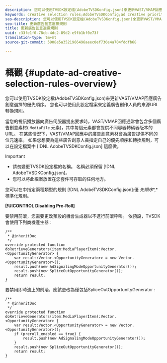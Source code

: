 ```yaml
---
description: 您可以使用TVSDK設定檔(AdobeTVSDKonfig.json)來更新VAST/VMAP回應廣告創意選擇的優先順序。 您也可以使用此設定檔案來定義廣告創作人員的來源URL轉換規則。
keywords: creative selection rules;AdobeTVSDKConfig;ad creative priorities;transformation rules
seo-description: 您可以使用TVSDK設定檔(AdobeTVSDKonfig.json)來更新VAST/VMAP回應廣告創意選擇的優先順序。 您也可以使用此設定檔案來定義廣告創作人員的來源URL轉換規則。
seo-title: 更新廣告創意選擇規則
title: 更新廣告創意選擇規則
uuid: c33fe1f0-78cb-4dc2-89d2-e9fb1bf0e73f
translation-type: tm+mt
source-git-commit: 5908e5a3521966496aeec0ef730e4a704fddfb68

---
```



# 概觀 {#update-ad-creative-selection-rules-overview}

您可以使用TVSDK設定檔(AdobeTVSDKonfig.json)來更新VAST/VMAP回應廣告創意選擇的優先順序。 您也可以使用此設定檔案來定義廣告創作人員的來源URL轉換規則。

當您的視訊播放器向廣告伺服器提出要求時，VAST/VMAP回應通常會包含多個廣告創意素材( `MediaFile` 元素)，其中每個元素都會提供不同容器轉碼器版本的URL。 在某些情況下，VAST/VMAP回應中的廣告創意素材會為廣告提供不同的位元速率。 如果您想要為這些廣告創意人員指定自己的優先順序和轉換規則，可以在設定檔案中 [!DNL AdobeTVSDKConfig.json] 這麼做。

>[!IMPORTANT]
>
>* 請勿變更TVSDK設定檔的名稱。 名稱必須保留 [!DNL AdobeTVSDKConfig.json]。
>* 您可以將此檔案放置在您套件可存取的任何地方。
>



您可以在中指定兩種類型的規則 [!DNL AdobeTVSDKConfig.json]:優 *先順序**,* 標準化規則。

**[!UICONTROL Disabling Pre-Roll]**

要禁用前滾，您需要更改預設的機會生成器以不進行前滾呼叫。 依預設，TVSDK會使用下列商機產生器：

```
/** 
 * @inheritDoc 
 */ 
override protected function doRetrieveGenerators(item:MediaPlayerItem):Vector.<OpportunityGenerator> { 
    var result:Vector.<OpportunityGenerator> = new Vector.<OpportunityGenerator>(); 
    result.push(new AdSignalingModeOpportunityGenerator()); 
    result.push(new SpliceOutOpportunityGenerator()); 
    return result; 
} 
```

要禁用即時流上的前滾，應該更改為僅包括SpliceOutOpportunityGenerator :

```
/** 
 * @inheritDoc 
 */ 
override protected function doRetrieveGenerators(item:MediaPlayerItem):Vector.<OpportunityGenerator> { 
    var result:Vector.<OpportunityGenerator> = new Vector.<OpportunityGenerator>(); 
    if (preroll_enabled == true) { 
        result.push(new AdSignalingModeOpportunityGenerator()); 
    } 
    result.push(new SpliceOutOpportunityGenerator()); 
    return result; 
}
```

